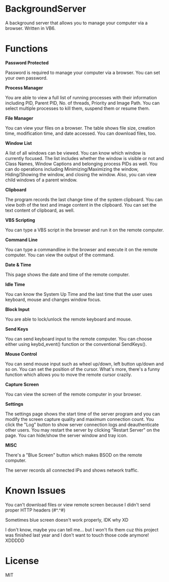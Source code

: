 # BackgroundServer
A background server that allows you to manage your computer via a browser. Written in VB6.

# Functions
**Password Protected**

Password is required to manage your computer via a browser. You can set your own password.

**Process Manager**

You are able to view a full list of running processes with their information including PID, Parent PID, No. of threads, Priority and Image Path. You can select multiple processes to kill them, suspend them or resume them.

**File Manager**

You can view your files on a browser. The table shows file size, creation time, modification time, and date accessed. You can download files, too.

**Window List**

A list of all windows can be viewed. You can know which window is currently focused. The list includes whether the window is visible or not and Class Names, Window Captions and belonging process PIDs as well. You can do operations including Minimizing/Maximizing the window, Hiding/Showing the window, and closing the window. Also, you can view child windows of a parent window.

**Clipboard**

The program records the last change time of the system clipboard. You can view both of the text and image content in the clipboard. You can set the text content of clipboard, as well.

**VBS Scripting**

You can type a VBS script in the browser and run it on the remote computer.

**Command Line**

You can type a commandline in the browser and execute it on the remote computer. You can view the output of the command.

**Date & Time**

This page shows the date and time of the remote computer.

**Idle Time**

You can know the System Up Time and the last time that the user uses keyboard, mouse and changes window focus.

**Block Input**

You are able to lock/unlock the remote keyboard and mouse.

**Send Keys**

You can send keyboard input to the remote computer. You can choose either using keybd_event() function or the conventional SendKeys().

**Mouse Control**

You can send mouse input such as wheel up/down, left button up/down and so on. You can set the position of the cursor. What's more, there's a funny function which allows you to move the remote cursor crazily.

**Capture Screen**

You can view the screen of the remote computer in your browser.

**Settings**

The settings page shows the start time of the server program and you can modify the screen capture quality and maximum connection count. You click the "Log" button to show server connection logs and deauthenticate other users. You may restart the server by clicking "Restart Server" on the page. You can hide/show the server window and tray icon.

**MISC**

There's a "Blue Screen" button which makes BSOD on the remote computer.

The server records all connected IPs and shows network traffic. 

# Known Issues

You can't download files or view remote screen because I didn't send proper HTTP headers (#^.^#)

Sometimes blue screen doesn't work properly, IDK why XD

I don't know, maybe you can tell me... but I won't fix them cuz this project was finished last year and I don't want to touch those code anymore! XDDDDD

# License
MIT
